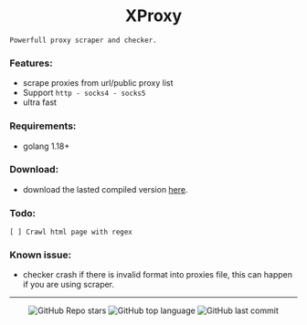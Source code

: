<h1 align="center">XProxy</h1>

`Powerfull proxy scraper and checker.`

### Features:
- scrape proxies from url/public proxy list
- Support `http - socks4 - socks5`
- ultra fast

### Requirements:
- golang 1.18+

### Download:
- download the lasted compiled version [here](https://github.com/Its-Vichy/XProxy/releases/tag/lasted).

### Todo:
    [ ] Crawl html page with regex

### Known issue:
- checker crash if there is invalid format into proxies file, this can happen if you are using scraper.

---

<p align="center">
    <img alt="GitHub Repo stars" src="https://img.shields.io/github/stars/Its-Vichy/XProxy?style=for-the-badge&logo=stylelint&color=black">
    <img alt="GitHub top language" src="https://img.shields.io/github/languages/top/Its-Vichy/XProxy?style=for-the-badge&logo=stylelint&color=black">
    <img alt="GitHub last commit" src="https://img.shields.io/github/last-commit/Its-Vichy/XProxy?style=for-the-badge&logo=stylelint&color=black">
</p>